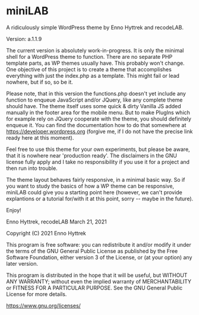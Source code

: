 # miniLAB
A ridiculously simple WordPress theme by Enno Hyttrek and recodeLAB.

Version: a.1.1.9

The current version is absolutely work-in-progress. It is only the minimal shell for a WordPress theme to function. There are no separate PHP template parts, as WP themes usually have. This probably won't change. One objective of this project is to create a theme that accomplishes everything with just the index.php as a template. This might fail or lead nowhere, but if so, so be it.

Please note, that in this version the functions.php doesn't yet include any function to enqueue JavaScript and/or JQuery, like any complete theme should have. The theme itself uses some quick & dirty Vanilla JS added manually in the footer area for the mobile menu. But to make PlugIns which for example rely on JQuery cooperate with the theme, you should definitely enqueue it. You can find the documentation how to do that somewhere at https://developer.wordpress.org (forgive me, if I do not have the precise link ready here at this moment).

Feel free to use this theme for your own experiments, but please be aware, that it is nowhere near 'production ready'. The disclaimers in the GNU license fully apply and I take no responsibility if you use it for a project and then run into trouble.

The theme layout behaves fairly responsive, in a minimal basic way. So if you want to study the basics of how a WP theme can be responsive, miniLAB could give you a starting point here (however, we can't provide explantions or a tutorial for/with it at this point, sorry -- maybe in the future).

Enjoy!

Enno Hyttrek, recodeLAB
March 21, 2021


Copyright (C) 2021  Enno Hyttrek

This program is free software: you can redistribute it and/or modify it under the terms of the GNU General Public License as published by the Free Software Foundation, either version 3 of the License, or (at your option) any later version.

This program is distributed in the hope that it will be useful, but WITHOUT ANY WARRANTY; without even the implied warranty of MERCHANTABILITY or FITNESS FOR A PARTICULAR PURPOSE. See the GNU General Public License for more details.

https://www.gnu.org/licenses/
